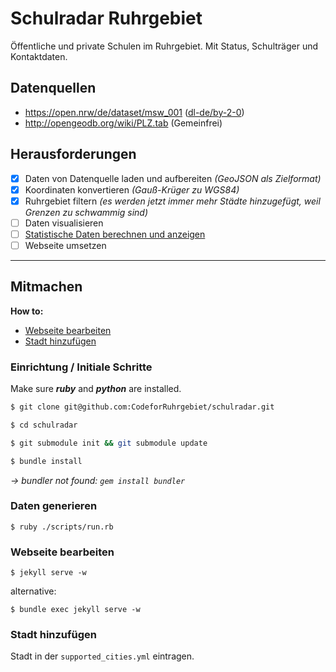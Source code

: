 # Schulradar Ruhrgebiet

Öffentliche und private Schulen im Ruhrgebiet. Mit Status, Schulträger und Kontaktdaten.

## Datenquellen

* https://open.nrw/de/dataset/msw_001 ([dl-de/by-2-0](https://www.govdata.de/dl-de/by-2-0))
* http://opengeodb.org/wiki/PLZ.tab (Gemeinfrei)

## Herausforderungen

- [x] Daten von Datenquelle laden und aufbereiten *(GeoJSON als Zielformat)*
- [x] Koordinaten konvertieren *(Gauß-Krüger zu WGS84)*
- [x] Ruhrgebiet filtern *(es werden jetzt immer mehr Städte hinzugefügt, weil Grenzen zu schwammig sind)*
- [ ] Daten visualisieren
- [ ] [Statistische Daten berechnen und anzeigen](/../../issues/1)
- [ ] Webseite umsetzen

---

## Mitmachen

**How to:**
* [Webseite bearbeiten](#webseite-bearbeiten)
* [Stadt hinzufügen](#stadt-hinzufügen)

### Einrichtung / Initiale Schritte

Make sure __*ruby*__ and __*python*__ are installed.

```bash
$ git clone git@github.com:CodeforRuhrgebiet/schulradar.git
```

```bash
$ cd schulradar
```

```bash
$ git submodule init && git submodule update
```

```bash
$ bundle install
```
   *-> bundler not found: `gem install bundler`*

### Daten generieren

`$ ruby ./scripts/run.rb`

### Webseite bearbeiten

`$ jekyll serve -w`

alternative:

`$ bundle exec jekyll serve -w`

### Stadt hinzufügen

Stadt in der `supported_cities.yml` eintragen.

